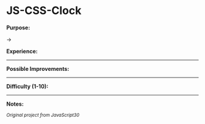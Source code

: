 # JS-CSS-Clock

<b>Purpose:</b>

->

<b>Experience:</b> 

---

<b>Possible Improvements:</b>


---

<b>Difficulty (1-10):</b>


---

<b>Notes:</b>



<small><i>Original project from JavaScript30</i></small>